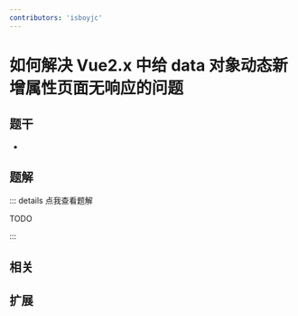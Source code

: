 ```yaml
---
contributors: 'isboyjc'
---
```


# 如何解决 Vue2.x 中给 data 对象动态新增属性页面无响应的问题


## 题干

- 



## 题解

::: details 点我查看题解

  TODO

:::



## 相关



## 扩展

